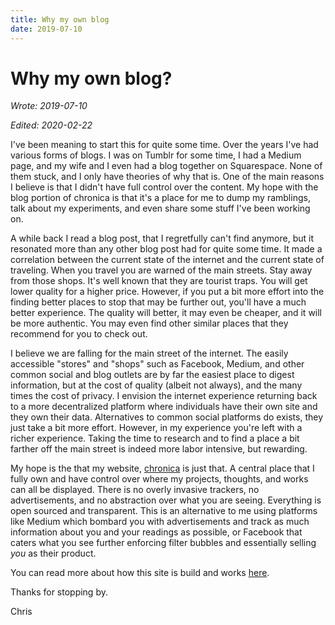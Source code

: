 ```yaml
---
title: Why my own blog
date: 2019-07-10
---
```


# Why my own blog?

_Wrote: 2019-07-10_

_Edited: 2020-02-22_

I've been meaning to start this for quite some time. Over the years I've had
various forms of blogs. I was on Tumblr for some time, I had a Medium page, and
my wife and I even had a blog together on Squarespace. None of them stuck, and I
only have theories of why that is. One of the main reasons I believe is that I
didn't have full control over the content. My hope with the blog portion of
chronica is that it's a place for me to dump my ramblings, talk about my
experiments, and even share some stuff I've been working on.

A while back I read a blog post, that I regretfully can't find anymore, but it
resonated more than any other blog post had for quite some time. It made a
correlation between the current state of the internet and the current state of
traveling. When you travel you are warned of the main streets. Stay away from
those shops. It's well known that they are tourist traps. You will get lower
quality for a higher price. However, if you put a bit more effort into the
finding better places to stop that may be further out, you'll have a much better
experience. The quality will better, it may even be cheaper, and it will be more
authentic. You may even find other similar places that they recommend for you to
check out.

I believe we are falling for the main street of the internet. The easily
accessible "stores" and "shops" such as Facebook, Medium, and other common
social and blog outlets are by far the easiest place to digest information, but
at the cost of quality (albeit not always), and the many times the cost of
privacy. I envision the internet experience returning back to a more
decentralized platform where individuals have their own site and they own their
data. Alternatives to common social platforms do exists, they just take a bit
more effort. However, in my experience you're left with a richer experience.
Taking the time to research and to find a place a bit farther off the main
street is indeed more labor intensive, but rewarding.

My hope is the that my website, [chronica](chronica.html) is just that. A
central place that I fully own and have control over where my projects,
thoughts, and works can all be displayed. There is no overly invasive trackers,
no advertisements, and no abstraction over what you are seeing. Everything is
open sourced and transparent. This is an alternative to me using platforms like
Medium which bombard you with advertisements and track as much information about
you and your readings as possible, or Facebook that caters what you see further
enforcing filter bubbles and essentially selling *you* as their product.

You can read more about how this site is build and works
[here](how-is-this-site-built.html).

Thanks for stopping by.

Chris
